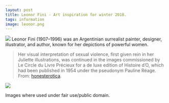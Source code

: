 ```yaml
---
layout: post
title: Leonor Fini - Art inspiration for winter 2018.
tags: information
image: leonor.png
---
```


![]({{site.url}}/assets/img/QFw7DED.jpg)
Leonor Fini (1907–1996) was an Argentinian surrealist painter, designer, illustrator, and author, known for her depictions of powerful women. 

> Her visual interpretation of sexual violence, first given rein in her Juliette illustrations, was continued in the images commissioned by Le Circle du Livre Précieux for a de luxe edition of Histoire d’O, which had been published in 1954 under the pseudonym Pauline Réage.
From: [honesterotica](http://honesterotica.com/portfolios/120).

![]({{site.url}}/assets/img/cN2RPl4.png)

Images where used under fair use/public domain.
